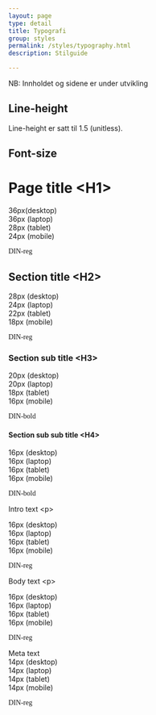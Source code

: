 ```yaml
---
layout: page
type: detail
title: Typografi
group: styles
permalink: /styles/typography.html
description: Stilguide

---
```


<div id="alert-no-arrow" class="a-message a-message-error a-message--arrow-off a-message--fullwidth mb-2 a-py-minus-1">
  NB: Innholdet og sidene er under utvikling
</div>

## Line-height

Line-height er satt til 1.5 (unitless).


## Font-size

<div class="container ap-typo-container">
<div class="row ap-typo">
<div class="col-xs-12 col-md-5">
<h1 class="a-pageTitle">Page title &lt;H1&gt;</h1>
</div>
<div class="col-xs-12 col-md-4"><span class="ap-typo-activeSize-d">36px(desktop)</span><br> <span class="ap-typo-activeSize-l">36px (laptop)</span><br> <span class="ap-typo-activeSize-t">28px (tablet)</span><br> <span class="ap-typo-activeSize-m">24px (mobile)</span></div>
<div class="col-xs-12 col-md-3">
<p style="font-family: 'DIN-reg';">DIN-reg</p>
</div>
</div>
<div class="row ap-typo">
<div class="col-xs-12 col-md-5">
<h2 class="a-sectionTitle" id="section-title-h2"><a class="anchorjs-link a-anchor" href="#section-title-h2" aria-label="Anchor link for: section title h2" data-anchorjs-icon="" style="font-style: normal; font-variant: normal; font-weight: normal; font-stretch: normal; font-size: 1em; line-height: inherit; font-family: anchorjs-icons; position: absolute; margin-left: -1em; padding-right: 0.5em;"></a>Section title &lt;H2&gt;</h2>
</div>
<div class="col-xs-12 col-md-4"><span class="ap-typo-activeSize-d">28px (desktop)</span><br> <span class="ap-typo-activeSize-l">24px (laptop)</span><br> <span class="ap-typo-activeSize-t">22px (tablet)</span><br> <span class="ap-typo-activeSize-m">18px (mobile)</span></div>
<div class="col-xs-12 col-md-3">
<p style="font-family: 'DIN-reg';">DIN-reg</p>
</div>
</div>
<div class="row ap-typo">
<div class="col-xs-12 col-md-5">
<h3 class="a-sectionSubTitle" id="section-sub-title-h3"><a class="anchorjs-link a-anchor" href="#section-sub-title-h3" aria-label="Anchor link for: section sub title h3" data-anchorjs-icon="" style="font-style: normal; font-variant: normal; font-weight: normal; font-stretch: normal; font-size: 1em; line-height: inherit; font-family: anchorjs-icons; position: absolute; margin-left: -1em; padding-right: 0.5em;"></a>Section sub title &lt;H3&gt;</h3>
</div>
<div class="col-xs-12 col-md-4"><span class="ap-typo-activeSize-d">20px (desktop)</span><br> <span class="ap-typo-activeSize-l">20px (laptop)</span><br> <span class="ap-typo-activeSize-t">18px (tablet)</span><br> <span class="ap-typo-activeSize-m">16px (mobile)</span></div>
<div class="col-xs-12 col-md-3">
<p style="font-family: 'DIN-bold';">DIN-bold</p>
</div>
</div>
<div class="row ap-typo">
<div class="col-xs-12 col-md-5">
<h4 class="a-sectionSubSubTitle" id="section-sub-sub-title-h4"><a class="anchorjs-link a-anchor" href="#section-sub-sub-title-h4" aria-label="Anchor link for: section sub sub title h4" data-anchorjs-icon="" style="font-style: normal; font-variant: normal; font-weight: normal; font-stretch: normal; font-size: 1em; line-height: inherit; font-family: anchorjs-icons; position: absolute; margin-left: -1em; padding-right: 0.5em;"></a>Section sub sub title &lt;H4&gt;</h4>
</div>
<div class="col-xs-12 col-md-4"><span class="ap-typo-activeSize-d">16px (desktop)</span><br> <span class="ap-typo-activeSize-l">16px (laptop)</span><br> <span class="ap-typo-activeSize-t">16px (tablet)</span><br> <span class="ap-typo-activeSize-m">16px (mobile)</span></div>
<div class="col-xs-12 col-md-3">
<p style="font-family: 'DIN-bold';">DIN-bold</p>
</div>
</div>
<div class="row ap-typo">
<div class="col-xs-12 col-md-5">
<p class="a-leadText">Intro text &lt;p&gt;</p>
</div>
<div class="col-xs-12 col-md-4"><span class="ap-typo-activeSize-d">16px (desktop)</span><br> <span class="ap-typo-activeSize-l">16px (laptop)</span><br> <span class="ap-typo-activeSize-t">16px (tablet)</span><br> <span class="ap-typo-activeSize-m">16px (mobile)</span></div>
<div class="col-xs-12 col-md-3">
<p style="font-family: 'DIN-reg';">DIN-reg</p>
</div>
</div>
<div class="row ap-typo">
<div class="col-xs-12 col-md-5">
<p>Body text &lt;p&gt;</p>
</div>
<div class="col-xs-12 col-md-4"><span class="ap-typo-activeSize-d">16px (desktop)</span><br> <span class="ap-typo-activeSize-l">16px (laptop)</span><br> <span class="ap-typo-activeSize-t">16px (tablet)</span><br> <span class="ap-typo-activeSize-m">16px (mobile)</span></div>
<div class="col-xs-12 col-md-3">
<p style="font-family: 'DIN-reg';">DIN-reg</p>
</div>
</div>
<div class="row ap-typo">
<div class="col-xs-12 col-md-5"><span class="a-metaText">Meta text</span></div>
<div class="col-xs-12 col-md-4"><span class="ap-typo-activeSize-d">14px (desktop)</span><br> <span class="ap-typo-activeSize-l">14px (laptop)</span><br> <span class="ap-typo-activeSize-t">14px (tablet)</span><br> <span class="ap-typo-activeSize-m">14px (mobile)</span></div>
<div class="col-xs-12 col-md-3">
<p style="font-family: 'DIN-reg';">DIN-reg</p>
</div>
</div>
</div>
